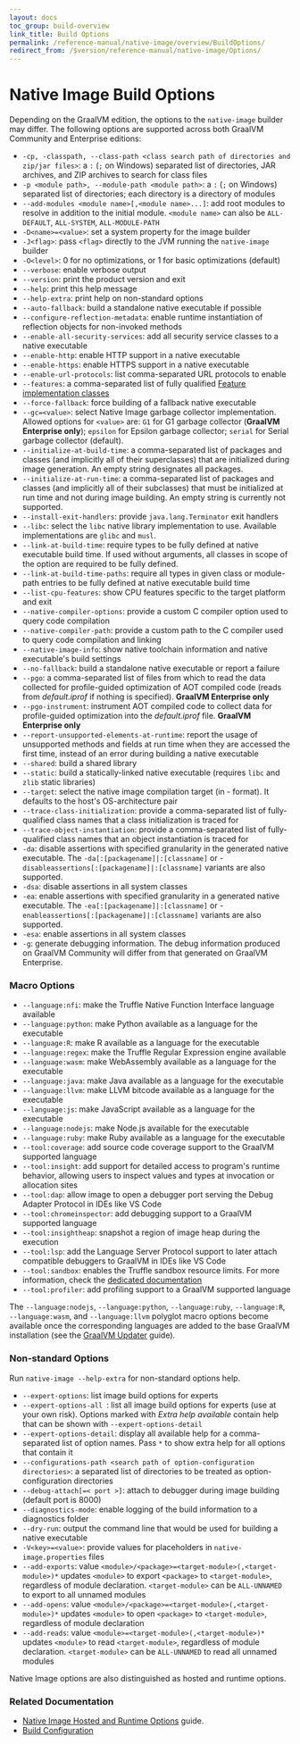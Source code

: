 ```yaml
---
layout: docs
toc_group: build-overview
link_title: Build Options
permalink: /reference-manual/native-image/overview/BuildOptions/
redirect_from: /$version/reference-manual/native-image/Options/
---
```


#  Native Image Build Options

Depending on the GraalVM edition, the options to the `native-image` builder may differ.
The following options are supported across both GraalVM Community and Enterprise editions:

* `-cp, -classpath, --class-path <class search path of directories and zip/jar files>`: a `:` (`;` on Windows) separated list of directories, JAR archives, and ZIP archives to search for class files
* `-p <module path>, --module-path <module path>`: a `:` (`;` on Windows) separated list of directories; each directory is a directory of modules
* `--add-modules <module name>[,<module name>...]`: add root modules to resolve in addition to the initial module. `<module name>` can also be `ALL-DEFAULT`, `ALL-SYSTEM`, `ALL-MODULE-PATH`
* `-D<name>=<value>`: set a system property for the image builder
* `-J<flag>`: pass `<flag>` directly to the JVM running the `native-image` builder
* `-O<level>`: 0 for no optimizations, or 1 for basic optimizations (default)
* `--verbose`: enable verbose output
* `--version`: print the product version and exit
* `--help`: print this help message
* `--help-extra`: print help on non-standard options
* `--auto-fallback`: build a standalone native executable if possible
* `--configure-reflection-metadata`: enable runtime instantiation of reflection objects for non-invoked methods
* `--enable-all-security-services`: add all security service classes to a native executable
* `--enable-http`: enable HTTP support in a native executable
* `--enable-https`: enable HTTPS support in a native executable
* `--enable-url-protocols`: list comma-separated URL protocols to enable
* `--features`: a comma-separated list of fully qualified [Feature implementation classes](https://www.graalvm.org/sdk/javadoc/index.html?org/graalvm/nativeimage/hosted/Feature.html)
* `--force-fallback`: force building of a fallback native executable
* `--gc=<value>`: select Native Image garbage collector implementation. Allowed options for `<value>` are: `G1` for G1 garbage collector (**GraalVM Enterprise only**); `epsilon` for Epsilon garbage collector; `serial` for Serial garbage collector (default).
* `--initialize-at-build-time`: a comma-separated list of packages and classes (and implicitly all of their superclasses) that are initialized during image generation. An empty string designates all packages.
* `--initialize-at-run-time`: a comma-separated list of packages and classes (and implicitly all of their subclasses) that must be initialized at run time and not during image building. An empty string is currently not supported.
* `--install-exit-handlers`: provide `java.lang.Terminator` exit handlers
* `--libc`: select the `libc` native library implementation to use. Available implementations are `glibc` and `musl`.
* `--link-at-build-time`: require types to be fully defined at native executable build time. If used without arguments, all classes in scope of the option are required to be fully defined.
* `--link-at-build-time-paths`: require all types in given class or module-path entries to be fully defined at native executable build time
* `--list-cpu-features`: show CPU features specific to the target platform and exit
* `--native-compiler-options`: provide a custom C compiler option used to query code compilation
* `--native-compiler-path`: provide a custom path to the C compiler used to query code compilation and linking
* `--native-image-info`: show native toolchain information and native executable's build settings
* `--no-fallback`: build a standalone native executable or report a failure
* `--pgo`: a comma-separated list of files from which to read the data collected for profile-guided optimization of AOT compiled code (reads from  _default.iprof_ if nothing is specified). **GraalVM Enterprise only**
* `--pgo-instrument`: instrument AOT compiled code to collect data for profile-guided optimization into the _default.iprof_ file. **GraalVM Enterprise only**
* `--report-unsupported-elements-at-runtime`: report the usage of unsupported methods and fields at run time when they are accessed the first time, instead of an error during building a native executable
* `--shared`: build a shared library
* `--static`: build a statically-linked native executable (requires `libc` and `zlib` static libraries)
* `--target`: select the native image compilation target (in <OS>-<architecture> format). It defaults to the host's OS-architecture pair
* `--trace-class-initialization`: provide a comma-separated list of fully-qualified class names that a class initialization is traced for
* `--trace-object-instantiation`: provide a comma-separated list of fully-qualified class names that an object instantiation is traced for
* `-da`: disable assertions with specified granularity in the generated native executable. The  `-da[:[packagename]|:[classname]` or -`disableassertions[:[packagename]|:[classname]` variants are also supported.
* `-dsa`: disable assertions in all system classes
* `-ea`: enable assertions with specified granularity in a generated native executable. The  `-ea[:[packagename]|:[classname]` or -`enableassertions[:[packagename]|:[classname]` variants are also supported.
* `-esa`: enable assertions in all system classes
* `-g`: generate debugging information. The debug information produced on GraalVM Community will differ from that generated on GraalVM Enterprise.

### Macro Options
* `--language:nfi`: make the Truffle Native Function Interface language available
* `--language:python`: make Python available as a language for the executable
* `--language:R`: make R available as a language for the executable
* `--language:regex`: make the Truffle Regular Expression engine available
* `--language:wasm`: make WebAssembly available as a language for the executable
* `--language:java`: make Java available as a language for the executable
* `--language:llvm`: make LLVM bitcode available as a language for the executable
* `--language:js`: make JavaScript available as a language for the executable
* `--language:nodejs`: make Node.js available for the executable
* `--language:ruby`: make Ruby available as a language for the executable
* `--tool:coverage`: add source code coverage support to the GraalVM supported language
* `--tool:insight`: add support for detailed access to program's runtime behavior, allowing users to inspect values and types at invocation or allocation sites
* `--tool:dap`: allow image to open a debugger port serving the Debug Adapter Protocol in IDEs like VS Code
* `--tool:chromeinspector`: add debugging support to a GraalVM supported language
* `--tool:insightheap`: snapshot a region of image heap during the execution
* `--tool:lsp`: add the Language Server Protocol support to later attach compatible debuggers to GraalVM in IDEs like VS Code
* `--tool:sandbox`: enables the Truffle sandbox resource limits. For more information, check the [dedicated documentation](../embedding/sandbox-options.md)
* `--tool:profiler`: add profiling support to a GraalVM supported language

The `--language:nodejs`, `--language:python`, `--language:ruby`, `--language:R`, `--language:wasm`, and `--language:llvm` polyglot macro options become available once the corresponding languages are added to the base GraalVM installation (see the [GraalVM Updater](../graalvm-updater.md) guide).

### Non-standard Options

Run `native-image --help-extra` for non-standard options help.

* `--expert-options`: list image build options for experts
* `--expert-options-all `: list all image build options for experts (use at your own risk). Options marked with _Extra help available_ contain help that can be shown with `--expert-options-detail`
* `--expert-options-detail`: display all available help for a comma-separated list of option names. Pass `*` to show extra help for all options that contain it
* `--configurations-path <search path of option-configuration directories>`: a separated list of directories to be treated as option-configuration directories
* `--debug-attach[=< port >]`: attach to debugger during image building (default port is 8000)
* `--diagnostics-mode`: enable logging of the build information to a diagnostics folder
* `--dry-run`: output the command line that would be used for building a native executable
* `-V<key>=<value>`:  provide values for placeholders in `native-image.properties` files
* `--add-exports`: value `<module>/<package>=<target-module>(,<target-module>)*` updates `<module>` to export `<package>` to `<target-module>`, regardless of module declaration. `<target-module>` can be `ALL-UNNAMED` to export to all unnamed modules
* `--add-opens`: value `<module>/<package>=<target-module>(,<target-module>)*` updates `<module>` to open `<package>` to `<target-module>`, regardless of module declaration
* `--add-reads`: value `<module>=<target-module>(,<target-module>)*` updates `<module>` to read `<target-module>`, regardless of module declaration. `<target-module>` can be `ALL-UNNAMED` to read all unnamed modules

Native Image options are also distinguished as hosted and runtime options.

### Related Documentation

* [Native Image Hosted and Runtime Options](HostedvsRuntimeOptions.md) guide.
* [Build Configuration](BuildConfiguration.md#order-of-arguments-evaluation)
